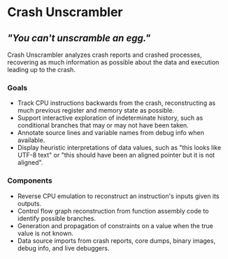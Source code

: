 # Crash Unscrambler

## _"You can't unscramble an egg."_

Crash Unscrambler analyzes crash reports and crashed processes, recovering as much information as possible about the data and execution leading up to the crash.

### Goals
* Track CPU instructions backwards from the crash, reconstructing as much previous register and memory state as possible.
* Support interactive exploration of indeterminate history, such as conditional branches that may or may not have been taken.
* Annotate source lines and variable names from debug info when available.
* Display heuristic interpretations of data values, such as "this looks like UTF-8 text" or "this should have been an aligned pointer but it is not aligned".

### Components
* Reverse CPU emulation to reconstruct an instruction's inputs given its outputs.
* Control flow graph reconstruction from function assembly code to identify possible branches.
* Generation and propagation of constraints on a value when the true value is not known.
* Data source imports from crash reports, core dumps, binary images, debug info, and live debuggers.
